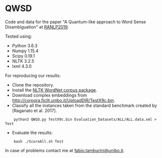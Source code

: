 # QWSD
Code and data for the paper "A Quantum-like approach to Word Sense Disambiguation" at
[RANLP2019](http://lml.bas.bg/ranlp2019/).

Tested using:

- Python 3.6.3
- Numpy 1.15.4
- Scipy 0.19.1
- NLTK 3.2.5
- lxml 4.3.0

For reproducing our results:

- Clone the repository.
- Install the [NLTK WordNet corpus package](http://www.nltk.org/howto/wordnet.html).
- Download complex embeddings from http://corpora.ficlit.unibo.it/UploadDIR/TestX9c.bin.
- Classify all the instances taken from the standard benchmark created by [Raganato et al. 2017].
```
    python3 QWSD.py TestX9c.bin Evaluation_Datasets/ALL/ALL.data.xml > Test
```
- Evaluate the results:
```
    bash ./ScoreAll.sh Test
```
In case of problems contact me at <fabio.tamburini@unibo.it>.
